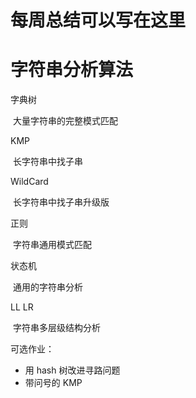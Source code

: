 # 每周总结可以写在这里

# 字符串分析算法

字典树

​	大量字符串的完整模式匹配

KMP

​	长字符串中找子串

WildCard

​	长字符串中找子串升级版

正则

​	字符串通用模式匹配

状态机

​	通用的字符串分析

LL LR

​	字符串多层级结构分析



可选作业：

- 用 hash 树改进寻路问题
- 带问号的 KMP